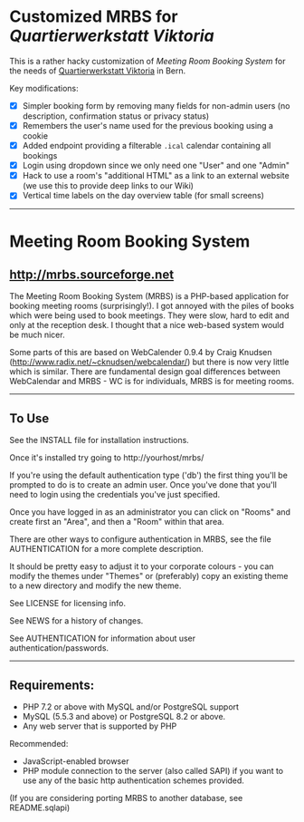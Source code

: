 Customized MRBS for _Quartierwerkstatt Viktoria_
============================================

This is a rather hacky customization of _Meeting Room Booking System_ for
the needs of [Quartierwerkstatt Viktoria](https://www.quartierwerkstatt-viktoria.ch/) in Bern.

Key modifications:

- [x] Simpler booking form by removing many fields for non-admin users
  (no description, confirmation status or privacy status)
- [x] Remembers the user's name used for the previous booking using a cookie
- [x] Added endpoint providing a filterable `.ical` calendar containing all bookings
- [x] Login using dropdown since we only need one "User" and one "Admin"
- [x] Hack to use a room's "additional HTML" as a link to an external website
  (we use this to provide deep links to our Wiki)
- [x] Vertical time labels on the day overview table (for small screens)

***

Meeting Room Booking System
===
http://mrbs.sourceforge.net
-------------------------------

The Meeting Room Booking System (MRBS) is a PHP-based application for
booking meeting rooms (surprisingly!). I got annoyed with the piles of books
which were being used to book meetings. They were slow, hard to edit and only
at the reception desk. I thought that a nice web-based system would be much
nicer.

Some parts of this are based on WebCalender 0.9.4 by Craig Knudsen
(http://www.radix.net/~cknudsen/webcalendar/) but there is now very little
which is similar. There are fundamental design goal differences between
WebCalendar and MRBS - WC is for individuals, MRBS is for meeting rooms.

------
To Use
------
See the INSTALL file for installation instructions.

Once it's installed try going to http://yourhost/mrbs/

If you're using the default authentication type ('db') the first thing you'll
be prompted to do is to create an admin user.  Once you've done that you'll
need to login using the credentials you've just specified.

Once you have logged in as an administrator you can click on "Rooms" and
create first an "Area", and then a "Room" within that area.

There are other ways to configure authentication in MRBS, see the
file AUTHENTICATION for a more complete description.

It should be pretty easy to adjust it to your corporate colours - you can
modify the themes under "Themes" or (preferably) copy an existing theme
to a new directory and modify the new theme.

See LICENSE for licensing info.

See NEWS for a history of changes.

See AUTHENTICATION for information about user authentication/passwords.

-------------
Requirements:
-------------
- PHP 7.2 or above with MySQL and/or PostgreSQL support
- MySQL (5.5.3 and above) or PostgreSQL 8.2 or above.
- Any web server that is supported by PHP

Recommended:
- JavaScript-enabled browser
- PHP module connection to the server (also called SAPI) if you want to use any
  of the basic http authentication schemes provided.

(If you are considering porting MRBS to another database, see README.sqlapi)

